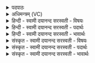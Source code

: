 <details><summary>पदपाठः</summary>

अश्व॑स्य। त्वा॒। वृष्णः॑। श॒क्ना। धू॒प॒या॒मि॒। दे॒व॒यज॑न॒ इति॑ देव॒ऽयज॑ने। पृ॒थि॒व्याः। म॒खाय॑। त्वा॒। म॒खस्य॑। त्वा॒। शी॒र्ष्णे। अश्व॑स्य। त्वा॒। वृष्णः॑। श॒क्ना। धू॒प॒या॒मि॒। दे॒व॒यज॑न॒ इति॑ देव॒ऽयज॑ने। पृ॒थि॒व्याः। म॒खाय॑। त्वा॒। म॒खस्य॑। त्वा॒। शी॒र्ष्णे। अश्व॑स्य। त्वा॒। वृष्णः॑। श॒क्ना। धू॒प॒या॒मि॒। दे॒व॒यज॑न॒ इति॑ देव॒ऽयज॑ने। पृ॒थि॒व्याः। म॒खाय॑। त्वा॒। म॒खस्य॑। त्वा॒। शी॒र्ष्णे। म॒खाय॑। त्वा॒। म॒खस्य॑। त्वा॒। शी॒र्ष्णे। म॒खाय॑। त्वा॒। म॒खस्य॑। त्वा॒। शी॒र्ष्णे। म॒खाय॑। त्वा॒। म॒खस्य॑। त्वा॒। शी॒र्ष्णे। ९।
</details>

<details><summary>अधिमन्त्रम् (VC)</summary>

- विद्वान् देवता
- दध्यङ्ङाथर्वण ऋषिः
- अतिशक्वरी
- पञ्चमः
</details>

<details><summary>हिन्दी - स्वामी दयानन्द सरस्वती  - विषयः</summary>

कौन मनुष्य सुखी होते हैं, इस विषय को अगले मन्त्र में कहा है ॥
</details>

<details><summary>हिन्दी - स्वामी दयानन्द सरस्वती  - पदार्थः</summary>

पदार्थान्वयभाषाः -  हे मनुष्य ! जैसे मैं (पृथिव्याः) अन्तरिक्ष के (देवयजने) विद्वानों के यज्ञस्थल में (वृष्णः) बलवान् (अश्वस्य) अग्नि आदि के (शक्ना) दुर्गन्ध के निवारण में समर्थ धूम आदि से (त्वा) तुझको (मखाय) वायु की शुद्धि करने के लिये (त्वा) तुझको (मखस्य) शोधक पुरुष के (शीर्ष्णे) शिर रोग की निवृत्ति के अर्थ (त्वा) तुझको (धूपयामि) सम्यक् तपाता हूँ। (पृथिव्याः) पृथिवी के बीच विद्वानों के (देवयजने) यज्ञस्थल में (वृष्णः) वेगवान् (अश्वस्य) घोड़े की (शक्ना) लेंडी लीद से (त्वा) तुझको (मखाय) पृथिव्यादि के ज्ञान के लिये (त्वा) तुझको (मखस्य) तत्त्वबोध के (शीर्ष्णे) उत्तम अवयव के लिये (त्वा) तुझको (मखाय) यज्ञसिद्धि के लिये (त्वा) तुझको (मखस्य) यज्ञ के (शीर्ष्णे) उत्तम अवयव की सिद्धि के लिये (त्वा) तुझको (धूपयामि) सम्यक् तपाता हूँ। (पृथिव्याः) भूमि के बीच (देवयजने) विद्वानों की पूजा के स्थल में (वृष्णः) बलवान् (अश्वस्य) शीघ्रगामी अग्नि के (शक्ना) तेज आदि से (त्वा) आपको (मखाय) उपयोग के लिये (त्वा) तुझको (मखस्य) उपयुक्त कार्य के (शीर्ष्णे) उत्तम अवयव के लिये (त्वा) तुझको (मखाय) यश के लिये (त्वा) तुझको (मखस्य) यज्ञ के (शीर्ष्णे) उत्तम अवयव के लिये (त्वा) तुझको (मखाय) यज्ञ के लिये (त्वा) आपको और (मखस्य) यज्ञ के (शीर्ष्णे) उत्तम अवयव के लिये (त्वा) तुझको (धूपयामि) सम्यक् तपाता हूँ ॥९ ॥
</details>

<details><summary>हिन्दी - स्वामी दयानन्द सरस्वती  - भावार्थः</summary>

भावार्थभाषाः -  इस मन्त्र में पुनरुक्ति अधिकता जताने के अर्थ है। जो मनुष्य रोगादि क्लेश की निवृत्ति के लिये अग्नि आदि पदार्थों का सम्प्रयोग करते हैं, वे सुखी होते हैं ॥९ ॥
</details>

<details><summary>संस्कृत - स्वामी दयानन्द सरस्वती  - विषयः</summary>

के मनुष्याः सुखिनो भवन्तीत्याह ॥
</details>

<details><summary>संस्कृत - स्वामी दयानन्द सरस्वती  - पदार्थः</summary>

पदार्थान्वयभाषाः -  हे मनुष्य ! यथाऽहं पृथिव्या देवयजने वृष्णोऽश्वस्य शक्ना त्वा मखाय त्वा मखस्य शीर्ष्णे त्वा धूपयामि। पृथिव्या देवयजने वृष्णोऽश्वस्य शक्ना त्वा मखाय त्वा मखस्य शीर्ष्णे त्वा मखाय त्वा मखस्य शीर्ष्णे त्वा धूपयामि। पृथिव्या देवयजने वृष्णोऽश्वस्य शक्ना त्वा मखाय त्वा मखस्य शीर्ष्णे त्वा मखाय त्वा मखस्य शीर्ष्णे त्वा मखाय त्वा मखस्य शीर्ष्णे त्वा धूपयामि ॥९ ॥
</details>

<details><summary>संस्कृत - स्वामी दयानन्द सरस्वती  - भावार्थः</summary>

भावार्थभाषाः -  अत्र पुनर्वचनमतिशयित्वद्योतनार्थम्। ये मनुष्या रोगादिक्लेशनिवृत्तये वह्न्यादीन् पदार्थान् संप्रयुञ्जते, ते सुखिनो जायन्ते ॥९ ॥
</details>